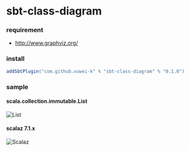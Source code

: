 # sbt-class-diagram

### requirement

- <http://www.graphviz.org/>

### install

```scala
addSbtPlugin("com.github.xuwei-k" % "sbt-class-diagram" % "0.1.0")
```

### sample

#### scala.collection.immutable.List

![List](https://raw.githubusercontent.com/xuwei-k/sbt-class-diagram/master/sample/list.png)


#### scalaz 7.1.x

![Scalaz](https://raw.githubusercontent.com/xuwei-k/sbt-class-diagram/master/sample/scalaz.png)

